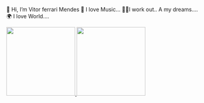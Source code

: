  👋 Hi, I’m Vitor ferrari Mendes
 🎸 I love Music...
 🏋️‍♂️I work out..
 A my dreams....
 🌍 I love World....
 
 <div>
  <a href="https://github.com/VitorferrariM/VitorferrariM/edit/main/README.md">

  
 <img height="180em" src="https://github-readme-stats.vercel.app/api?username=VitorferrariM&show_icons=true&theme=dracula&include_all_commits=true&count_private=true"/>
 <img height="180em" src="https://github-readme-stats.vercel.app/api/top-langs/?username=VitorferrariM&layout=compact&langs_count=16&theme=dracula"/>         
    </div>
